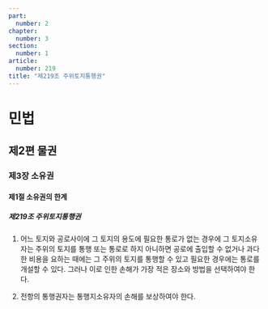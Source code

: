 ```yaml
---
part:
  number: 2
chapter:
  number: 3
section:
  number: 1
article:
  number: 219
title: "제219조 주위토지통행권"
---
```

# 민법

## 제2편 물권

### 제3장 소유권

#### 제1절 소유권의 한계

##### 제219조 주위토지통행권

1. 어느 토지와 공로사이에 그 토지의 용도에 필요한 통로가 없는 경우에 그 토지소유자는 주위의 토지를 통행 또는 통로로 하지 아니하면 공로에 출입할 수 없거나 과다한 비용을 요하는 때에는 그 주위의 토지를 통행할 수 있고 필요한 경우에는 통로를 개설할 수 있다. 그러나 이로 인한 손해가 가장 적은 장소와 방법을 선택하여야 한다.

2. 전항의 통행권자는 통행지소유자의 손해를 보상하여야 한다.
